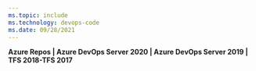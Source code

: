 ```yaml
---
ms.topic: include
ms.technology: devops-code
ms.date: 09/28/2021
---
```


**Azure Repos | Azure DevOps Server 2020 | Azure DevOps Server 2019 | TFS 2018-TFS 2017** 

